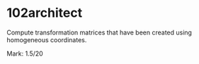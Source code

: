 # 102architect
Compute transformation matrices that have been created using homogeneous coordinates.

Mark: 1.5/20

